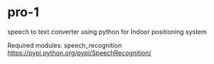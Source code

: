 # pro-1

speech to text converter using python for Indoor positioning system

Required modules:
speech_recognition  https://pypi.python.org/pypi/SpeechRecognition/

